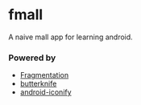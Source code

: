# fmall

A naive mall app for learning android.

### Powered by

- [Fragmentation](https://github.com/YoKeyword/Fragmentation)
- [butterknife](https://github.com/JakeWharton/butterknife)
- [android-iconify](https://github.com/JoanZapata/android-iconify)

